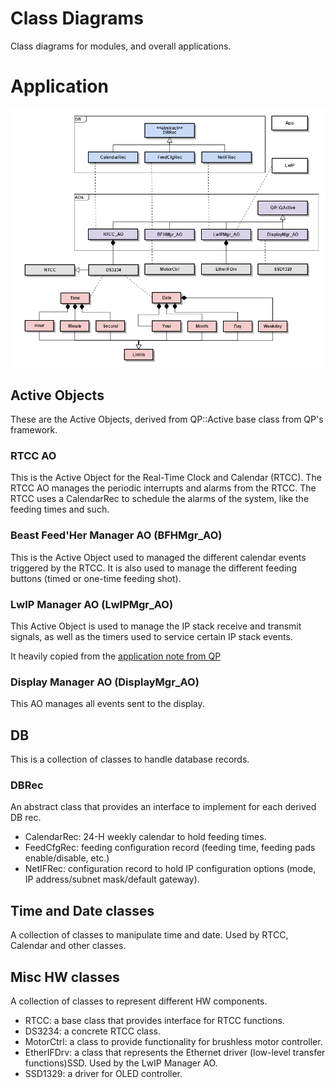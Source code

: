 # Class Diagrams

Class diagrams for modules, and overall applications.

# Application

![top_class_diagram](./images/pfpp_top_class_diagram.png)

## Active Objects

These are the Active Objects, derived from QP::Active base class from QP's framework.

### RTCC AO

This is the Active Object for the Real-Time Clock and Calendar (RTCC).
The RTCC AO manages the periodic interrupts and alarms from the RTCC. The RTCC uses a CalendarRec to schedule the alarms of the system,
like the feeding times and such.

### Beast Feed'Her Manager AO (BFHMgr_AO)

This is the Active Object used to managed the different calendar events triggered by the RTCC.
It is also used to manage the different feeding buttons (timed or one-time feeding shot).

### LwIP Manager AO (LwIPMgr_AO)

This Active Object is used to manage the IP stack receive and transmit signals,
as well as the timers used to service certain IP stack events.

It heavily copied from the [application note from QP](https://www.state-machine.com/doc/AN_QP_and_lwIP.pdf)

### Display Manager AO (DisplayMgr_AO)

This AO manages all events sent to the display.

## DB

This is a collection of classes to handle database records.

### DBRec

An abstract class that provides an interface to implement for each derived DB rec.

*  CalendarRec: 24-H weekly calendar to hold feeding times.
*  FeedCfgRec: feeding configuration record (feeding time, feeding pads enable/disable, etc.)
*  NetIFRec: configuration record to hold IP configuration options (mode, IP address/subnet mask/default gateway).

## Time and Date classes

A collection of classes to manipulate time and date. Used by RTCC, Calendar and other classes.

## Misc HW classes

A collection of classes to represent different HW components.

*  RTCC: a base class that provides interface for RTCC functions.
*  DS3234: a concrete RTCC class.
*  MotorCtrl: a class to provide functionality for brushless motor controller.
*  EtherIFDrv: a class that represents the Ethernet driver (low-level transfer functions)SSD. Used by the LwIP Manager AO.
*  SSD1329: a driver for OLED controller.

